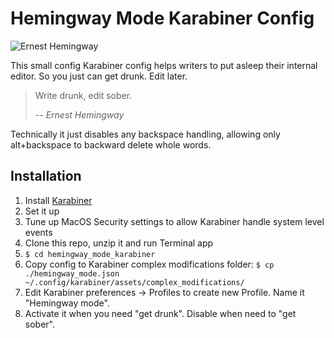 # Hemingway Mode Karabiner Config
![Ernest Hemingway](http://ykl-res.azureedge.net/7951c4f4-c179-4943-a39b-2f859e713399/1.png)

This small config Karabiner config helps writers to put asleep their internal editor. So you just can get drunk. Edit later.

> Write drunk, edit sober.
>
> -- <cite>Ernest Hemingway</cite>

Technically it just disables any backspace handling, allowing only alt+backspace to backward delete whole words.

## Installation
1. Install [Karabiner](https://pqrs.org/osx/karabiner/)
2. Set it up
3. Tune up MacOS Security settings to allow Karabiner handle system level events
4. Clone this repo, unzip it and run Terminal app
5. `$ cd hemingway_mode_karabiner`
6. Copy config to Karabiner complex modifications folder: `$ cp ./hemingway_mode.json ~/.config/karabiner/assets/complex_modifications/`
7. Edit Karabiner preferences → Profiles to create new Profile. Name it "Hemingway mode".
8. Activate it when you need "get drunk". Disable when need to "get sober".
